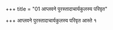 +++
title = "01 आप्लवने पुरस्तादाचार्यकुलस्य परिवृत"

+++
आप्लवने पुरस्तादाचार्यकुलस्य परिवृत आस्ते १